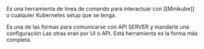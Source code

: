 Es una herramienta de línea de comando para interactuar con [[Minikube]] o cualquier Kubernetes setup que se tenga.

Es una de las formas para comunicarse con API SERVER y mandarle una configuración
Las otras eran por UI o API. 
Está herramienta es la forma más completa.